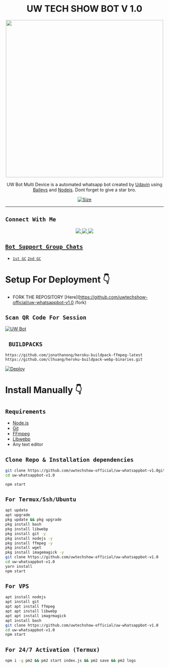 

<h1 align="center">UW TECH SHOW BOT V 1.0<br></h1>
<p align="center">
<img src="https://i.ibb.co/Kh3Zpxd/Untitled-1.jpg" width="500" height="500" />
</p>

<p align="center">
UW Bot Multi Device is a automated whatsapp bot created by <a href="https://github.com/uwtechshow-official" target="_blank">Udavin</a> using <a href="https://github.com/adiwajshing/Baileys" target="_blank">Baileys</a> and <a href="https://github.com/nodejs" target="_blank">Nodejs</a>. Dont forget to give a star bro.
</p>

<p align="center">
<a href="https://youtu.be/L_SIk59QeAU"><img title="Size" src="https://img.shields.io/badge/Tutorial-Video-green"></a>
</p>

------

## ```Connect With Me```
<p align="center">
<a href="https://wa.me/94761192103"><img src="https://img.shields.io/badge/Contact Udavin-25D366?style=for-the-badge&logo=whatsapp&logoColor=white" />
<a href="https://chat.whatsapp.com/Jx2dvOAzNaO3vm5bwVglyC"><img src="https://img.shields.io/badge/Join Official GC-25D366?style=for-the-badge&logo=whatsapp&logoColor=white" />
<a href="https://www.youtube.com/@uwtechshow"><img src="https://img.shields.io/badge/Subscribe UW TECH SHOW-ff0000?style=for-the-badge&logo=youtube&logoColor=ff000000&link=https://youtube.com/@DGXeon" /><br>
</p>


## ```Bot Support Group Chats```

- [`1st GC`](https://chat.whatsapp.com/Jx2dvOAzNaO3vm5bwVglyC)
 [`2nd GC`](https://wa.me/94761192103)



# Setup For Deployment 👇

- FORK THE REPOSITORY [Here](https://github.com/uwtechshow-official/uw-whatsappbot-v1.0
/fork)

## `Scan QR Code For Session`
[![UW Bot](https://repl.it/badge/github/quiec/whatsasena)](https://replit.com/@udavin34/UW-Multi-Auth-Session-Generator?v=1)

## ` BUILDPACKS`

```
https://github.com/jonathanong/heroku-buildpack-ffmpeg-latest
https://github.com/clhuang/heroku-buildpack-webp-binaries.git
```

[![Deploy](https://www.herokucdn.com/deploy/button.svg)](https://heroku.com/deploy?template=)

# Install Manually 👇
## `Requirements`
* [Node.js](https://nodejs.org/en/)
* [Git](https://git-scm.com/downloads)
* [FFmpeg](https://github.com/BtbN/FFmpeg-Builds/releases/download/autobuild-2020-12-08-13-03/ffmpeg-n4.3.1-26-gca55240b8c-win64-gpl-4.3.zip)
* [Libwebp](https://developers.google.com/speed/webp/download)
* Any text editor
## `Clone Repo & Installation dependencies`
```bash
git clone https://github.com/uwtechshow-official/uw-whatsappbot-v1.0git
cd uw-whatsappbot-v1.0

npm start
```
## `For Termux/Ssh/Ubuntu`
```bash
apt update
apt upgrade
pkg update && pkg upgrade
pkg install bash
pkg install libwebp
pkg install git -y
pkg install nodejs -y 
pkg install ffmpeg -y 
pkg install wget
pkg install imagemagick -y
git clone https://github.com/uwtechshow-official/uw-whatsappbot-v1.0
cd uw-whatsappbot-v1.0
yarn install
npm start
```
## `For VPS`
```bash
apt install nodejs 
apt install git 
apt apt install ffmpeg 
apt apt install libwebp 
apt apt install imagrmagick
apt install bash
git clone https://github.com/uwtechshow-official/uw-whatsappbot-v1.0
cd uw-whatsappbot-v1.0
npm start
```
## `For 24/7 Activation (Termux)`
```bash
npm i -g pm2 && pm2 start index.js && pm2 save && pm2 logs
```
